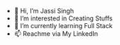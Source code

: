 - 👋 Hi, I’m Jassi Singh
- 👀 I’m interested in Creating Stuffs
- 🌱 I’m currently learning Full Stack
- 📫 Reachme via My LinkedIn

<!---
JassiSingh08/JassiSingh08 is a ✨ special ✨ repository because its `README.md` (this file) appears on your GitHub profile.
You can click the Preview link to take a look at your changes.
--->
